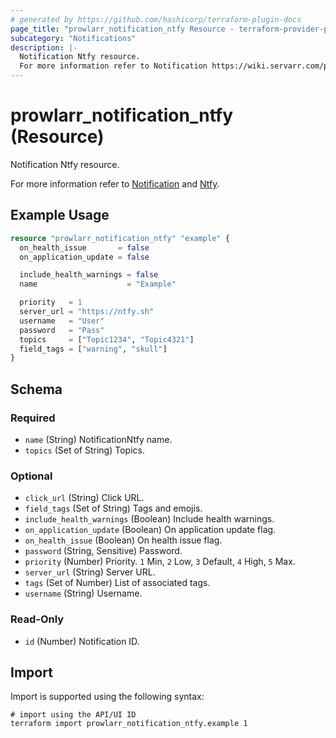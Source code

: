 ```yaml
---
# generated by https://github.com/hashicorp/terraform-plugin-docs
page_title: "prowlarr_notification_ntfy Resource - terraform-provider-prowlarr"
subcategory: "Notifications"
description: |-
  Notification Ntfy resource.
  For more information refer to Notification https://wiki.servarr.com/prowlarr/settings#connect and Ntfy https://wiki.servarr.com/prowlarr/supported#ntfy.
---
```


# prowlarr_notification_ntfy (Resource)

<!-- subcategory:Notifications -->Notification Ntfy resource.
For more information refer to [Notification](https://wiki.servarr.com/prowlarr/settings#connect) and [Ntfy](https://wiki.servarr.com/prowlarr/supported#ntfy).

## Example Usage

```terraform
resource "prowlarr_notification_ntfy" "example" {
  on_health_issue       = false
  on_application_update = false

  include_health_warnings = false
  name                    = "Example"

  priority   = 1
  server_url = "https://ntfy.sh"
  username   = "User"
  password   = "Pass"
  topics     = ["Topic1234", "Topic4321"]
  field_tags = ["warning", "skull"]
}
```

<!-- schema generated by tfplugindocs -->
## Schema

### Required

- `name` (String) NotificationNtfy name.
- `topics` (Set of String) Topics.

### Optional

- `click_url` (String) Click URL.
- `field_tags` (Set of String) Tags and emojis.
- `include_health_warnings` (Boolean) Include health warnings.
- `on_application_update` (Boolean) On application update flag.
- `on_health_issue` (Boolean) On health issue flag.
- `password` (String, Sensitive) Password.
- `priority` (Number) Priority. `1` Min, `2` Low, `3` Default, `4` High, `5` Max.
- `server_url` (String) Server URL.
- `tags` (Set of Number) List of associated tags.
- `username` (String) Username.

### Read-Only

- `id` (Number) Notification ID.

## Import

Import is supported using the following syntax:

```shell
# import using the API/UI ID
terraform import prowlarr_notification_ntfy.example 1
```
